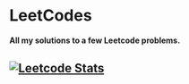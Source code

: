 # LeetCodes  

**All my solutions to a few Leetcode problems.**  

[![Leetcode Stats](https://leetcard.jacoblin.cool/Buuu29)](https://leetcode.com/Buuu29)
---
<!--Github Action : [LeetCode Sync](https://github.com/joshcai/leetcode-sync) by Josh Cai-->

